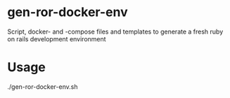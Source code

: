 # gen-ror-docker-env
Script, docker- and -compose files and templates to generate a fresh ruby on rails development environment

# Usage
./gen-ror-docker-env.sh <Name of new RoR application>
